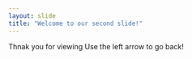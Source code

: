 ```yaml
---
layout: slide
title: "Welcome to our second slide!"
---
```

Thnak you for viewing
Use the left arrow to go back!
